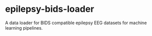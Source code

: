 # epilepsy-bids-loader
A data loader for BIDS compatible epilepsy EEG datasets for machine learning pipelines.
